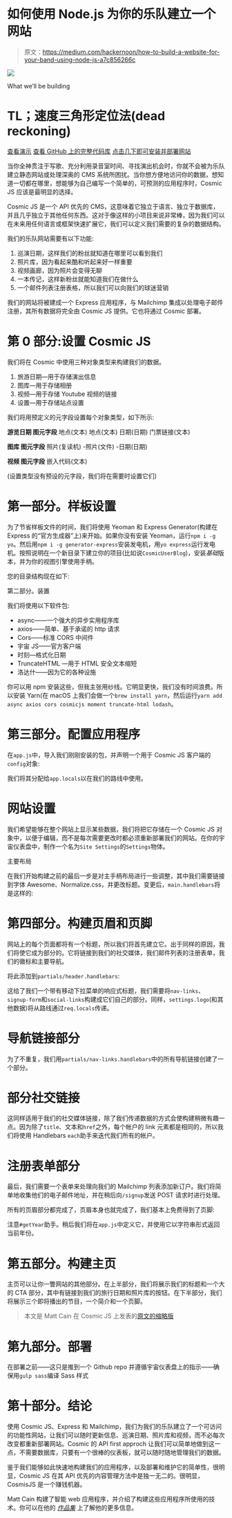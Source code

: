 # 如何使用 Node.js 为你的乐队建立一个网站

> 原文：<https://medium.com/hackernoon/how-to-build-a-website-for-your-band-using-node-js-a7c856266c>

![](img/7c94ef140670bcc0838ba9325016b4be.png)

What we’ll be building

# TL；速度三角形定位法(dead reckoning)

[查看演示](https://cosmicjs.com/apps/band-website/demo)
[查看 GitHub 上的完整代码库](https://github.com/cosmicjs/band-website)
[点击几下即可安装并部署网站](https://cosmicjs.com/apps/band-website)

当你全神贯注于写歌、充分利用录音室时间、寻找演出机会时，你就不会被为乐队建立静态网站或处理深奥的 CMS 系统所困扰。当你想方便地访问你的数据，想知道一切都在哪里，想能够为自己编写一个简单的，可预测的应用程序时，Cosmic JS 应该是最明显的选择。

Cosmic JS 是一个 API 优先的 CMS，这意味着它独立于语言、独立于数据库，并且几乎独立于其他任何东西。这对于像这样的小项目来说非常棒，因为我们可以在未来用任何语言或框架快速扩展它，我们可以定义我们需要的复杂的数据结构。

我们的乐队网站需要有以下功能:

1.  巡演日期，这样我们的粉丝就知道在哪里可以看到我们
2.  照片库，因为看起来酷和听起来好一样重要
3.  视频画廊，因为照片会变得无聊
4.  一本传记，这样新粉丝就能知道我们在做什么
5.  一个邮件列表注册表格，所以我们可以向我们的球迷营销

我们的网站将被建成一个 Express 应用程序，与 Mailchimp 集成以处理电子邮件注册，其所有数据将完全由 Cosmic JS 提供。它也将通过 Cosmic 部署。

# 第 0 部分:设置 Cosmic JS

我们将在 Cosmic 中使用三种对象类型来构建我们的数据。

1.  旅游日期—用于存储演出信息
2.  图库—用于存储相册
3.  视频—用于存储 Youtube 视频的链接
4.  设置—用于存储站点设置

我们将用预定义的元字段设置每个对象类型，如下所示:

**游览日期
图元字段** 地点(文本)
地点(文本)
日期(日期)
门票链接(文本)

**图库
图元字段** 照片(复读机)
-照片(文件)
-日期(日期)

**视频
图元字段** 嵌入代码(文本)

(设置类型没有预设的元字段，我们将在需要时设置它们)

# 第一部分。样板设置

为了节省样板文件的时间，我们将使用 Yeoman 和 Express Generator(构建在 Express 的“官方生成器”上)来开始。如果你没有安装 Yeoman，运行`npm i -g yo`。然后用`npm i -g generator-express`安装发电机，用`yo express`运行发电机。按照说明在一个新目录下建立你的项目(比如说`CosmicUserBlog`)，安装*基础*版本，并为你的视图引擎使用手柄。

您的目录结构现在如下:

第二部分。装置

我们将使用以下软件包:

*   async——一个强大的异步实用程序库
*   axios——简单、基于承诺的 http 请求
*   Cors——标准 CORS 中间件
*   宇宙 JS——官方客户端
*   时刻—格式化日期
*   TruncateHTML —用于 HTML 安全文本缩短
*   洛达什——因为它的各种设施

你可以用 npm 安装这些，但我主张用纱线。它明显更快，我们没有时间浪费。所以安装 Yarn(在 macOS 上我们会做一个`brew install yarn`，然后运行`yarn add async axios cors cosmicjs moment truncate-html lodash`。

# 第三部分。配置应用程序

在`app.js`中，导入我们刚刚安装的包，并声明一个用于 Cosmic JS 客户端的`config`对象:

我们将其分配给`app.locals`以在我们的路线中使用。

# 网站设置

我们希望能够在整个网站上显示某些数据，我们将把它存储在一个 Cosmic JS 对象中，以便于编辑，而不是每次需要更改时都必须重新部署我们的网站。在你的宇宙仪表盘中，制作一个名为``Site Settings``的`Settings`物体。

主要布局

在我们开始构建之前的最后一步是对主手柄布局进行一些调整，其中我们需要链接到字体 Awesome、Normalize.css，并更改标题。变更后，`main.handlebars`将是这样的:

# 第四部分。构建页眉和页脚

网站上的每个页面都将有一个标题，所以我们将首先建立它。出于同样的原因，我们将使它成为部分的。它将链接到我们的社交媒体，我们邮件列表的注册表单，我们的徽标和主要导航。

将此添加到`partials/header.handlebars`:

这给了我们一个带有移动下拉菜单的响应式标题，我们需要将`nav-links`、`signup-form`和`social-links`构建成它们自己的部分。同样，`settings.logo`(和其他数据)将从路线通过`req.locals`传递。

# 导航链接部分

为了不重复，我们用`partials/nav-links.handlebars`中的所有导航链接创建了一个部分。

# 部分社交链接

这同样适用于我们的社交媒体链接，除了我们传递数据的方式会使构建稍微有趣一点。因为除了`title`、文本和`href`之外，每个帐户的 link 元素都是相同的，所以我们将使用 Handlebars `each`助手来迭代我们所有的帐户。

# 注册表单部分

最后，我们需要一个表单来处理向我们的 Mailchimp 列表添加新订户。我们将简单地收集他们的电子邮件地址，并在稍后向`/signup`发送 POST 请求时进行处理。

所有的页眉部分都完成了，页眉本身也就完成了，我们基本上免费得到了页脚:

注意`#getYear`助手。稍后我们将在`app.js`中定义它，并使用它以字符串形式返回当前年份。

# 第五部分。构建主页

主页可以让你一瞥网站的其他部分。在上半部分，我们将展示我们的标题和一个大的 CTA 部分，其中有链接到我们的旅行日期和照片库的按钮。在下半部分，我们将展示三个即将播出的节目，一个简介和一个页脚。

> 本文是 Matt Cain 在 Cosmic JS 上发表的[原文的缩略版](https://cosmicjs.com/articles/how-to-build-a-website-for-your-band-with-cosmic-js-j8v73a00)

# 第九部分。部署

在部署之前——这只是推到一个 Github repo 并遵循宇宙仪表盘上的指示——确保用`gulp sass`编译 Sass 样式

# 第十部分。结论

使用 Cosmic JS、Express 和 Mailchimp，我们为我们的乐队建立了一个可访问的功能性网站，让我们可以随时更新信息、巡演日期、照片库和视频，而不必每次改变都重新部署网站。Cosmic 的 API first approch 让我们可以简单地做到这一点，不需要数据库，只要有一个很棒的仪表板，就可以随时随地管理我们的数据。

鉴于我们能够如此快速地构建我们的应用程序，以及部署和维护它的简单性，很明显，Cosmic JS 在其 API 优先的内容管理方法中是独一无二的。很明显，CosmisJS 是一个赚钱机器。

Matt Cain 构建了智能 web 应用程序，并介绍了构建这些应用程序所使用的技术。你可以在他的 [*作品集*](http://mattcain.io/) 上了解他的更多信息。